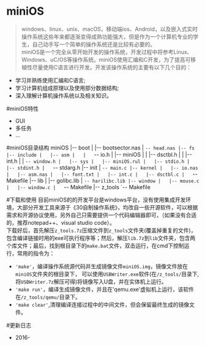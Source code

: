# miniOS
> windows、linux、unix、macOS，移动端ios、Android，以及嵌入式实时操作系统这些年来都逐渐变得成熟功能强大，但是作为一个计算机专业的学生，自己动手写一个简单的操作系统还是比较有必要的。<br>
> miniOS是一个完全从零开始开发的操作系统，开发过程中将参考Linux、Windows、uC/OS等操作系统。miniOS使用汇编和C开发，为了提高可移植性尽量使用C语言进行开发。开发该操作系统的主要有以下几个目的：<br>
* 学习并熟练使用汇编和C语言;<br>
* 学习计算机组成原理以及使用部分数据结构;<br>
* 深入理解计算机操作系统以及相关知识。<br>
 

#miniOS特性
* GUI
* 多任务
* ...

#miniOS目录结构
    miniOS
    |-- boot
    |   |-- bootsector.nas
    |   `-- head.nas
    |-- fs
    |-- include
    |   |-- asm
    |   |   `-- io.h
    |   |-- miniOS
    |   |   |-- dsctbl.h
    |   |   |-- int.h
    |   |   `-- window.h
    |   |-- sys
    |   |-- miniOS.rul
    |   |-- stdio.h
    |   |-- stdint.h
    |   `-- stdarg.h
    |-- init
    |   `-- main.c
    |-- kernel
    |   |-- io.nas
    |   |-- asm.nas
    |   |-- font.txt
    |   |-- int.c
    |   |-- dsctbl.c
    |   `-- Makefile
    |-- lib
    |   |-- golibc.lib
    |   `-- harilibc.lib
    |-- window
    |   |-- mouse.c
    |   |-- window.c
    |   `-- Makefile
    |-- z_tools
    `-- Makefile

#下载和使用
目前miniOS的的开发平台是windows平台，没有使用集成开发环境，大部分开发工具来源于《30自制操作系统》，均改自一些开源软件，可以根据需求和开源协议使用，另外自己只需要提供一个代码编辑器即可，（如果没有合适的，推荐notepad++、visual studio code）。<br>
下载好后，首先解压`z_tools.7z`压缩文件到`z_tools`文件夹(覆盖掉重复的文件)，包含编译链接时用的exe可执行程序等；然后，解压`lib.7z`到`lib`文件夹，包含两个库文件；最后，找到根目录下的`make.bat`文件，双击运行，在cmd下控制运行，常用的指令为：<br>

* `'make'`，编译操作系统源代码并生成镜像文件`miniOS.img`，镜像文件放在`miniOS`文件夹的根目录下，
可以使用`USBWriter.exe`软件(在`/z_tools/`目录下,将`USBWriter.7z`解压可得)将镜像写入U盘，并在实体机上运行。<br>
* `'make run'`，编译生成镜像文件，并且在'qemu.exe'虚拟机上运行，该软件在`/z_tools/qemu/`目录下。
* `'make clear'`,清理编译连接过程中的中间文件，但会保留最终生成的镜像文件。
 

#更新日志
* 2016-
